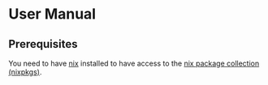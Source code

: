 # User Manual

## Prerequisites

You need to have [nix](https://github.com/nixos/nix) installed to have access to the [nix package collection (nixpkgs)](https://github.com/nixos/nixpkgs).
